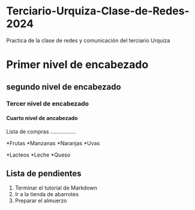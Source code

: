 # Terciario-Urquiza-Clase-de-Redes-2024
Practica de la clase de redes y comunicación del terciario Urquiza

# Primer nivel de encabezado
## segundo nivel de encabezado
### Tercer nivel de encabezado
#### Cuarto nivel de ancabezado

Lista de compras
.................

*Frutas
 *Manzanas
 *Naranjas
 *Uvas

*Lacteos
 *Leche
 *Queso

Lista de pendientes
------------------
1. Terminar el tutorial de Markdown
2. Ir a la tienda de abarrotes
3. Preparar el almuerzo




